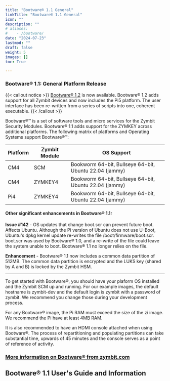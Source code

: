 ```yaml
---
title: "Bootware® 1.1 General"
linkTitle: "Bootware® 1.1 General"
icon: ""
description: ""
# aliases:
#    - /bootware/
date: "2024-07-23"
lastmod: ""
draft: false
weight: 5
images: []
toc: True

---
```



### Bootware® 1.1: General Platform Release

{{< callout notice >}}
[Bootware® 1.2](../bootware) is now available. Bootware® 1.2 adds support for all Zymbit devices and now includes the Pi5 platform. The user interface has been re-written from a series of scripts into one, coherent executable.
{{< /callout >}}

Bootware®™ is a set of software tools and micro services for the Zymbit Security Modules. Bootware® 1.1 adds support for the ZYMKEY across additional platforms. The following matrix of platforms and Operating Systems support Bootware®™:

| Platform | Zymbit Module | OS Support |
| ----- | ----- | ----- |
| CM4 | SCM | Bookworm 64-bit, Bullseye 64-bit, Ubuntu 22.04 (jammy) |
| CM4 | ZYMKEY4 | Bookworm 64-bit, Bullseye 64-bit, Ubuntu 22.04 (jammy) |
| Pi4 | ZYMKEY4 | Bookworm 64-bit, Bullseye 64-bit, Ubuntu 22.04 (jammy) |

#### Other significant enhancements in Bootware® 1.1:

**Issue #142** - OS updates that change boot.scr can prevent future boot. Affects Ubuntu. Although the Pi version of Ubuntu does not use U-Boot, Ubuntu's dpkg kernel update re-writes the file /boot/firmware/boot.scr. boot.scr was used by Bootware® 1.0, and a re-write of the file could leave the system unable to boot. Bootware® 1.1 no longer relies on the file.

**Enhancement** - Bootware® 1.1 now includes a common data partition of 512MB. The common data partition is  encrypted and the LUKS key (shared by A and B) is locked by the Zymbit HSM.

---


To get started with Bootware®, you should have your plaform OS installed and the Zymbit SCM up and running. For our example images, the default hostname is zymbit-dev and the default login is zymbit with a password of zymbit. We recommend you change those during your development process. 

For any Bootware® image, the Pi RAM must exceed the size of the zi image. We recommend the Pi have at least 4MB RAM.

It is also recommended to have an HDMI console attached when using Bootware®. The process of repartitioning and populating partitions can take substantial time, upwards of 45 minutes and the console serves as a point of reference of activity.

### [More information on Bootware®  from zymbit.com](https://www.zymbit.com/bootware/)

## Bootware® 1.1 User's Guide and Information

